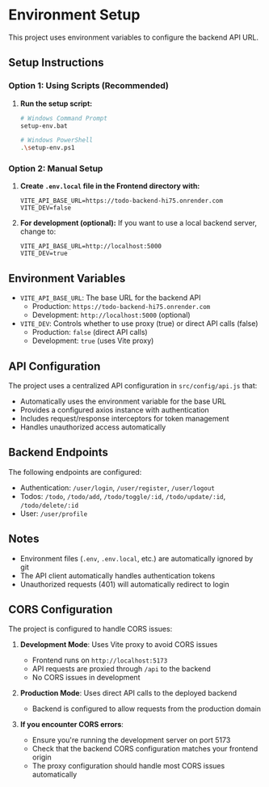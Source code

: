 # Environment Setup

This project uses environment variables to configure the backend API URL.

## Setup Instructions

### Option 1: Using Scripts (Recommended)
1. **Run the setup script:**
   ```bash
   # Windows Command Prompt
   setup-env.bat
   
   # Windows PowerShell
   .\setup-env.ps1
   ```

### Option 2: Manual Setup
1. **Create `.env.local` file in the Frontend directory with:**
   ```
   VITE_API_BASE_URL=https://todo-backend-hi75.onrender.com
   VITE_DEV=false
   ```

2. **For development (optional):**
   If you want to use a local backend server, change to:
   ```
   VITE_API_BASE_URL=http://localhost:5000
   VITE_DEV=true
   ```

## Environment Variables

- `VITE_API_BASE_URL`: The base URL for the backend API
  - Production: `https://todo-backend-hi75.onrender.com`
  - Development: `http://localhost:5000` (optional)
- `VITE_DEV`: Controls whether to use proxy (true) or direct API calls (false)
  - Production: `false` (direct API calls)
  - Development: `true` (uses Vite proxy)

## API Configuration

The project uses a centralized API configuration in `src/config/api.js` that:
- Automatically uses the environment variable for the base URL
- Provides a configured axios instance with authentication
- Includes request/response interceptors for token management
- Handles unauthorized access automatically

## Backend Endpoints

The following endpoints are configured:
- Authentication: `/user/login`, `/user/register`, `/user/logout`
- Todos: `/todo`, `/todo/add`, `/todo/toggle/:id`, `/todo/update/:id`, `/todo/delete/:id`
- User: `/user/profile`

## Notes

- Environment files (`.env`, `.env.local`, etc.) are automatically ignored by git
- The API client automatically handles authentication tokens
- Unauthorized requests (401) will automatically redirect to login

## CORS Configuration

The project is configured to handle CORS issues:

1. **Development Mode**: Uses Vite proxy to avoid CORS issues
   - Frontend runs on `http://localhost:5173`
   - API requests are proxied through `/api` to the backend
   - No CORS issues in development

2. **Production Mode**: Uses direct API calls to the deployed backend
   - Backend is configured to allow requests from the production domain

3. **If you encounter CORS errors**:
   - Ensure you're running the development server on port 5173
   - Check that the backend CORS configuration matches your frontend origin
   - The proxy configuration should handle most CORS issues automatically 